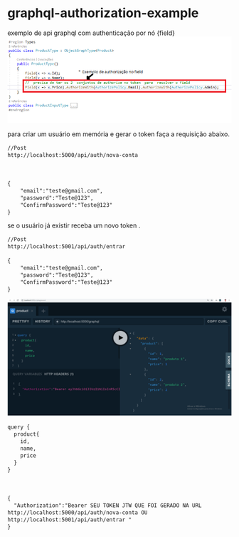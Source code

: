 # graphql-authorization-example
exemplo de api graphql  com authenticação  por nó {field}
 ![alt text](https://github.com/leandro0404/graphql-authorization-example/blob/master/img/authorize-code.png)

para criar um usuário  em memória e gerar o token  faça a requisição abaixo.

```
//Post
http://localhost:5000/api/auth/nova-conta



{
	"email":"teste@gmail.com",
	"password":"Teste@123",
	"ConfirmPassword":"Teste@123"
}

```

se o usuário já existir receba um novo token .

```
//Post
http://localhost:5001/api/auth/entrar

{
	"email":"teste@gmail.com",
	"password":"Teste@123",
	"ConfirmPassword":"Teste@123"
}

```

 ![alt text](https://github.com/leandro0404/graphql-authorization-example/blob/master/img/query-product.png)

````
query {
  product{
    id,
    name,
    price
  }
}



{
  "Authorization":"Bearer SEU TOKEN JTW QUE FOI GERADO NA URL http://localhost:5000/api/auth/nova-conta OU  http://localhost:5001/api/auth/entrar "
}
````
